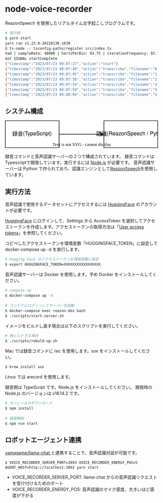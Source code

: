 # node-voice-recorder

ReazonSpeech を使用したリアルタイム文字起こしプログラムです。

```sh
# 実行例
$ yarn start
yarn run v1.23.0-20220130.1630
$ ts-node -r tsconfig-paths/register src/index.ts
Vad | sampleRate: 48000 | hertzPerBin: 93.75 | iterationFrequency: 93.75 | iterationPeriod: 0.010666666666666666
Got SIGNAL startComplete
{"timestamp":"2023/07/23 09:07:37","action":"start"}
{"timestamp":"2023/07/23 09:07:40","action":"transcribe","filename":"0.wav","text":"テストテスト"}
{"timestamp":"2023/07/23 09:07:45","action":"transcribe","filename":"1.wav","text":"あしたの天気を教えて"}
{"timestamp":"2023/07/23 09:07:50","action":"transcribe","filename":"2.wav","text":"こんにちは"}
{"timestamp":"2023/07/23 09:07:54","action":"transcribe","filename":"3.wav","text":"おはようございます"}
{"timestamp":"2023/07/23 09:07:59","action":"transcribe","filename":"4.wav","text":"調子はどうですか"}
{"timestamp":"2023/07/23 09:08:04","action":"transcribe","filename":"5.wav","text":"お元気ですか"}
```

## システム構成

![system structure](./img/system.drawio.svg)

録音コマンドと音声認識サーバーの２つで構成されています。
録音コマンドはTypescriptで開発しています。実行するには [Node.js](https://nodejs.org/ja) が必要です。
音声認識サーバーは Python で作られており、認識エンジンとして[ReazonSpeech](https://research.reazon.jp/projects/ReazonSpeech/index.html)を使用しています。

## 実行方法

音声認識で使用するデータセットにアクセスするには [HuggingFace](https://huggingface.co/) のアカウントが必要です。

[HuggingFace](https://huggingface.co/) にログインして、Settings から AccessToken を選択してアクセストークンを作成します。アクセストークンの取得方法は「[User access tokens](https://huggingface.co/docs/hub/security-tokens)」を参照してください。

コピペしたアクセストークンを環境変数「HUGGINGFACE_TOKEN」に設定して docker-compose up -d を実行します。

```sh
# Hugging Face のアクセストークンを環境変数に設定
$ export HUGGINGFACE_TOKEN=XXXXXXXXXXXXXXXXX
```

音声認識サーバーは Docker を使用します。予め Docker をインストールしてください。

```sh
# compose up
$ docker-compose up -d

# コンテナにログインしてサーバーを起動
$ docker-compose exec reazon-dev bash
$ ./scripts/start-server.sh
```

イメージをビルドし直す場合は以下のスクリプトを実行してください。

```sh
# 再ビルドする場合
$ ./scripts/rebuld-up.sh
```

Mac では録音コマンドに rec を使用します。sox をインストールしてください。

```sh
$ brew install sox
```

Linux では arecord を使用します。

録音側は TypeScript です。Node.js をインストールしてください。
開発時の Node.js のバージョンは v18.14.2 です。

```sh
# モジュールのダウンロード
$ npm install

# 録音開始
$ npm run start
```

## ロボットエージェント連携

[yamagame/llama-chat ](https://github.com/yamagame/llama-chat.git) と連携することで、音声認識対話が可能です。

```
$ VOICE_RECORDER_SERVER_PORT=3093 VOICE_RECORDER_ENERGY_POS=5 AGENT_HOST=http://localhost:3092 yarn start
```

- VOICE_RECORDER_SERVER_PORT: llama-chat からの音声認識リクエストを受け付けるためのポート
- VOICE_RECORDER_ENERGY_POS: 音声認識のマイク感度、大きいほど感度が下がる
